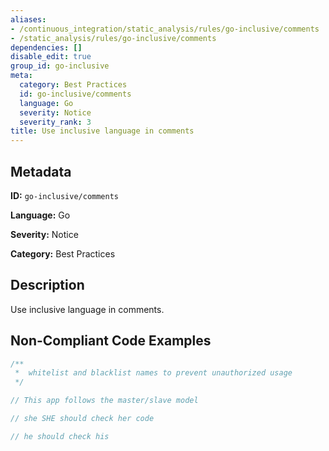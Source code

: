 ```yaml
---
aliases:
- /continuous_integration/static_analysis/rules/go-inclusive/comments
- /static_analysis/rules/go-inclusive/comments
dependencies: []
disable_edit: true
group_id: go-inclusive
meta:
  category: Best Practices
  id: go-inclusive/comments
  language: Go
  severity: Notice
  severity_rank: 3
title: Use inclusive language in comments
---
```

<!--  SOURCED FROM https://github.com/DataDog/datadog-static-analyzer-rule-docs -->


## Metadata
**ID:** `go-inclusive/comments`

**Language:** Go

**Severity:** Notice

**Category:** Best Practices

## Description
Use inclusive language in comments.

## Non-Compliant Code Examples
```go
/**
 *  whitelist and blacklist names to prevent unauthorized usage
 */

// This app follows the master/slave model

// she SHE should check her code

// he should check his
```
